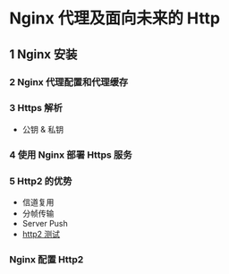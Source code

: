 # Nginx 代理及面向未来的 Http

## 1 Nginx 安装



### 2 Nginx 代理配置和代理缓存



### 3 Https 解析

* 公钥 & 私钥



### 4 使用 Nginx 部署 Https 服务



### 5 Http2 的优势

* 信道复用
* 分帧传输
* Server Push
* [http2 测试](https://http2.akamai.com/demo/http2-lab.html)



### Nginx 配置 Http2


